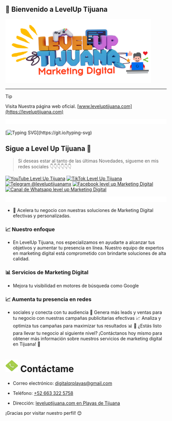 ## 👋 Bienvenido a LevelUp Tijuana
![LevelUpTijuana.com Marketing](leveluptijuana.png)
__________________
> [!TIP]
> Visita Nuestra página
> web oficial.
> [www.leveluptijuana.com](https://leveluptijuana.com)
>
![divisor levelup](https://raw.githubusercontent.com/Retired64/Retired64/main/gif/linea.gif)

[![Typing SVG](https://readme-typing-svg.demolab.com?font=Fira+Code&size=34&pause=1000&color=2397F7&width=435&lines=REDES+SOCIALES+;MARKETING+DIGITAL+;APARECER+EN+GOOGLE+;INSTAGRAM+;FACEBOOK+;WHATSAPP;TWITTER;TIKTOK;Y+M%C3%81S.)](https://git.io/typing-svg)

<h2>Sigue a Level Up Tijuana 🚀</h2>

> Si deseas estar al tanto de las últimas Novedades, sigueme en mis redes sociales 👇👇👇👇👇👇

<p align="left">
  <a href="https://youtube.com/@leveluptijuana"><img alt="YouTube Level Up Tijuana" src="https://img.shields.io/badge/YouTube-%23c4302b"></a>
  <a href="https://www.tiktok.com/@leveluptijuana"><img alt="TikTok Level Up Tijuana" src="https://img.shields.io/badge/TikTok-black"></a>
  <a href="https://t.me/leveluptijuanamx"><img alt="Telegram @leveluptijuanamx" src="https://img.shields.io/badge/Telegram-%23229ED9"></a>
  <a href="https://www.facebook.com/profile.php?id=61557236416080&mibextid=ZbWKwL"><img alt="Facebook level up Marketing Digital" src="https://img.shields.io/badge/Facebook-%233b5998"></a>
  <a href="https://whatsapp.com/channel/0029Vay4zdJ2ZjCqQMHbkC3e"><img alt="Canal de Whatsapp level up Marketing Digital" src="https://img.shields.io/badge/WhatsApp-green"></a>
</p>

![divisor levelup](https://raw.githubusercontent.com/Retired64/Retired64/main/gif/linea.gif)

- 🚀 Acelera tu negocio con nuestras soluciones de Marketing Digital efectivas y personalizadas.
### 📈 Nuestro enfoque
- En LevelUp Tijuana, nos especializamos en ayudarte a alcanzar tus objetivos y aumentar tu presencia en línea. Nuestro equipo de expertos en marketing digital está comprometido con brindarte soluciones de alta calidad.
### 📊 Servicios de Marketing Digital
- Mejora tu visibilidad en motores de búsqueda como Google
### 📈 Aumenta tu presencia en redes
- sociales y conecta con tu audiencia 📱
Genera más leads y ventas para tu negocio con nuestras campañas publicitarias efectivas 📈
Analiza y optimiza tus campañas para maximizar tus resultados 📊
🤝 ¿Estás listo para llevar tu negocio al siguiente nivel?
¡Contáctanos hoy mismo para obtener más información sobre nuestros servicios de marketing digital en Tijuana! 📲
# <img src="dial-svgrepo-com.svg" alt="Contacto Correo electrónico Level up Tijuana" width="40" /> Contáctame
- Correo electrónico: [digitalqrplayas@gmail.com](mailto:digitalqrplayas@gmail.com)

- Teléfono: [+52 663 322 5758](tel:+526633225758)
- Dirección: [leveluptijuana.com en Playas de Tijuana](https://leveluptijuana.com/)

¡Gracias por visitar nuestro perfil! 😊
